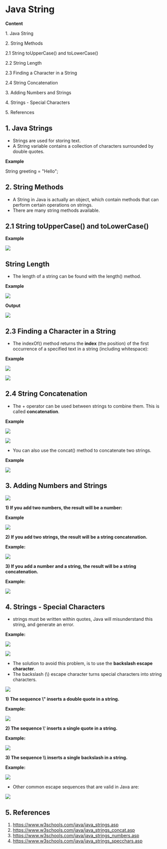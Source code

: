 # Java String

**Content**

1\. Java String

2\. String Methods

2.1 String toUpperCase() and toLowerCase()

2.2 String Length

2.3 Finding a Character in a String

2.4 String Concatenation

3\. Adding Numbers and Strings

4\. Strings - Special Characters

5\. References

## 1. Java Strings

-   Strings are used for storing text.
-   A String variable contains a collection of characters surrounded by double quotes.

**Example**

String greeting = "Hello";

## 2. String Methods

-   A String in Java is actually an object, which contain methods that can perform certain operations on strings.
-   There are many string methods available.

## 2.1 String toUpperCase() and toLowerCase()

**Example**

![](media/83d39c597c4ad9735c6ed0211ff10ac9.png)

## String Length

-   The length of a string can be found with the length() method.

**Example**

![](media/b074a4fc938ca9b30bec6cd917b0dba0.png)

**Output**

![](media/6ed6dc1a26cd122fd2375300a50149d5.png)

## 2.3 Finding a Character in a String

-   The indexOf() method returns the **index** (the position) of the first occurrence of a specified text in a string (including whitespace):

**Example**

![](media/29944a1048b74d1ac9e00e4a73d544fd.png)

![](media/420a9ab9d61613a13989d00280e801f3.png)

## 2.4 String Concatenation

-   The + operator can be used between strings to combine them. This is called **concatenation**.

**Example**

![](media/3fe4773cbe1b37ae8d158c25d8a5cfd6.png)

![](media/6c9f4314f677a31ad58e33cd6bec08d5.png)

-   You can also use the concat() method to concatenate two strings.

**Example**

![](media/a26052dd0c2209030fabe4296441c011.png)

## 3. Adding Numbers and Strings

![](media/5b16f0c0549330c98553b24eec240722.png)

**1) If you add two numbers, the result will be a number:**

**Example**

![](media/d8bc3222bf35773cb8396c556f2db980.png)

**2) If you add two strings, the result will be a string concatenation.**

**Example:**

![](media/5a231e7f6b15ca978e4b37406f4aba92.png)

**3) If you add a number and a string, the result will be a string concatenation.**

**Example:**

![](media/601b13f8e5dab928d549d49e31afaa1d.png)

## 4. Strings - Special Characters

-   strings must be written within quotes, Java will misunderstand this string, and generate an error.

**Example:**

![](media/f1499855240a405d3b2ec4b45bb52ad1.png)

![](media/9ee6958f5b63a1255a8f5632ec051254.png)

-   The solution to avoid this problem, is to use the **backslash escape character**.
-   The backslash (\\) escape character turns special characters into string characters.

![](media/0e905d10c0e5f24f515a0e938992286e.png)

**1) The sequence \\" inserts a double quote in a string.**

**Example:**

![](media/84521ea142092ddd7bd776bbcb55949c.png)

**2) The sequence \\' inserts a single quote in a string.**

**Example:**

![](media/fd38b9a1bd0b3c2363d9374dd55613f2.png)

**3) The sequence \\\\ inserts a single backslash in a string.**

**Example:**

![](media/a047b64dc3386a4304d5c31161049ab6.png)

-   Other common escape sequences that are valid in Java are:

![](media/ca3a5e96bbd8dae7d8209cc0b5a82c28.png)

## 5. References

1.  https://www.w3schools.com/java/java_strings.asp
2.  https://www.w3schools.com/java/java_strings_concat.asp
3.  https://www.w3schools.com/java/java_strings_numbers.asp
4.  https://www.w3schools.com/java/java_strings_specchars.asp
